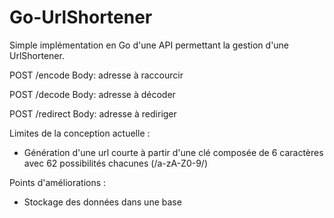 # Go-UrlShortener

Simple implémentation en Go d'une API permettant la gestion d'une UrlShortener.

POST /encode
Body: adresse à raccourcir

POST /decode
Body: adresse à décoder

POST /redirect
Body: adresse à rediriger

Limites de la conception actuelle :
 - Génération d'une url courte à partir d'une clé composée de 6 caractères avec 62 possibilités chacunes (/a-zA-Z0-9/)

Points d'améliorations :
 - Stockage des données dans une base
